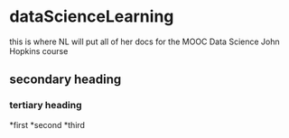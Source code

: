 # dataScienceLearning
this is where NL will put all of her docs for the MOOC Data Science John Hopkins course
## secondary heading
### tertiary heading
*first *second *third
